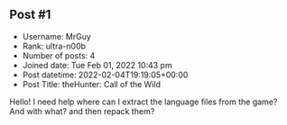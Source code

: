 ## Post #1
- Username: MrGuy
- Rank: ultra-n00b
- Number of posts: 4
- Joined date: Tue Feb 01, 2022 10:43 pm
- Post datetime: 2022-02-04T19:19:05+00:00
- Post Title: theHunter: Call of the Wild

Hello! I need help where can I extract the language files from the game? And with what? and then repack them?
